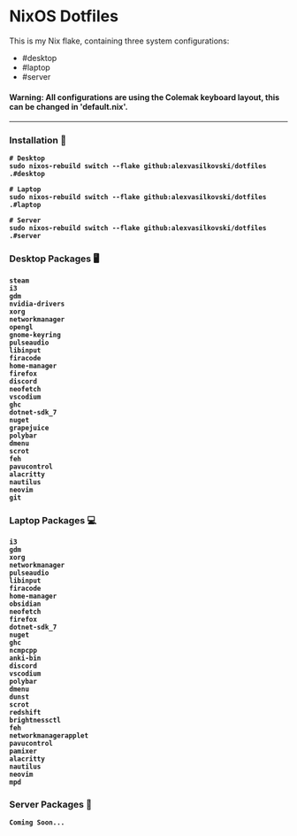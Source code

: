 # NixOS Dotfiles

This is my Nix flake, containing three system configurations:
- #desktop
- #laptop
- #server

#### <b> Warning: All configurations are using the Colemak keyboard layout, this can be changed in 'default.nix'.

---

### Installation 💽
```
# Desktop
sudo nixos-rebuild switch --flake github:alexvasilkovski/dotfiles .#desktop

# Laptop
sudo nixos-rebuild switch --flake github:alexvasilkovski/dotfiles .#laptop

# Server
sudo nixos-rebuild switch --flake github:alexvasilkovski/dotfiles .#server
```

### Desktop Packages 🖥️
```
steam
i3
gdm
nvidia-drivers
xorg
networkmanager
opengl
gnome-keyring
pulseaudio
libinput
firacode
home-manager
firefox
discord
neofetch
vscodium
ghc
dotnet-sdk_7
nuget
grapejuice
polybar
dmenu
scrot
feh
pavucontrol
alacritty
nautilus
neovim
git
```

### Laptop Packages 💻
```
i3
gdm
xorg
networkmanager
pulseaudio
libinput
firacode
home-manager
obsidian
neofetch
firefox
dotnet-sdk_7
nuget
ghc
ncmpcpp
anki-bin
discord
vscodium
polybar
dmenu
dunst
scrot
redshift
brightnessctl
feh
networkmanagerapplet
pavucontrol
pamixer
alacritty
nautilus
neovim
mpd
```

### Server Packages 💾
```
Coming Soon...
```
